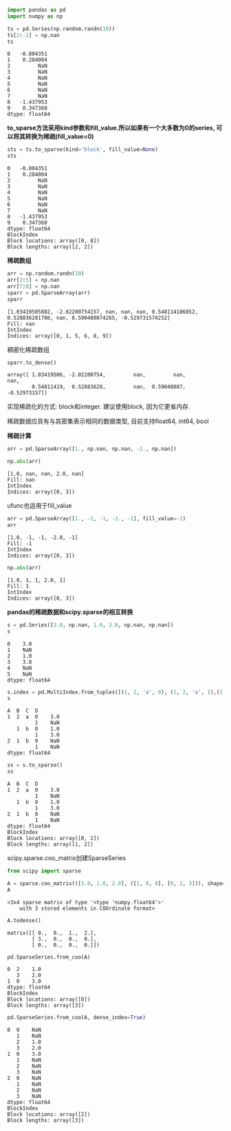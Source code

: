 

```python
import pandas as pd
import numpy as np
```


```python
ts = pd.Series(np.random.randn(10))
ts[2:-2] = np.nan
ts
```




    0   -0.804351
    1    0.284004
    2         NaN
    3         NaN
    4         NaN
    5         NaN
    6         NaN
    7         NaN
    8   -1.437953
    9    0.347360
    dtype: float64



**to_sparse方法采用kind参数和fill_value.所以如果有一个大多数为0的series, 可以将其转换为稀疏(fill_value=0)**


```python
sts = ts.to_sparse(kind='block', fill_value=None)
sts
```




    0   -0.804351
    1    0.284004
    2         NaN
    3         NaN
    4         NaN
    5         NaN
    6         NaN
    7         NaN
    8   -1.437953
    9    0.347360
    dtype: float64
    BlockIndex
    Block locations: array([0, 8])
    Block lengths: array([2, 2])



**稀疏数组**


```python
arr = np.random.randn(10)
arr[2:5] = np.nan
arr[7:8] = np.nan
sparr = pd.SparseArray(arr)
sparr
```




    [1.03419505882, -2.02200754157, nan, nan, nan, 0.548114186852, 0.528836281786, nan, 0.590480874265, -0.529731574252]
    Fill: nan
    IntIndex
    Indices: array([0, 1, 5, 6, 8, 9])



稠密化稀疏数组


```python
sparr.to_dense()
```




    array([ 1.03419506, -2.02200754,         nan,         nan,         nan,
            0.54811419,  0.52883628,         nan,  0.59048087, -0.52973157])




实现稀疏化的方式: block和integer. 建议使用block, 因为它更省内存.

稀疏数据应具有与其密集表示相同的数据类型, 目前支持float64, int64, bool


**稀疏计算**


```python
arr = pd.SparseArray([1., np.nan, np.nan, -2., np.nan])
```


```python
np.abs(arr)
```




    [1.0, nan, nan, 2.0, nan]
    Fill: nan
    IntIndex
    Indices: array([0, 3])



ufunc也适用于fill_value


```python
arr = pd.SparseArray([1., -1, -1, -2., -1], fill_value=-1)
arr
```




    [1.0, -1, -1, -2.0, -1]
    Fill: -1
    IntIndex
    Indices: array([0, 3])




```python
np.abs(arr)
```




    [1.0, 1, 1, 2.0, 1]
    Fill: 1
    IntIndex
    Indices: array([0, 3])



**pandas的稀疏数据和scipy.sparse的相互转换**


```python
s = pd.Series([3.0, np.nan, 1.0, 3.0, np.nan, np.nan])
s
```




    0    3.0
    1    NaN
    2    1.0
    3    3.0
    4    NaN
    5    NaN
    dtype: float64




```python
s.index = pd.MultiIndex.from_tuples([(1, 2, 'a', 0), (1, 2, 'a', 1),(1, 1, 'b', 0), (1, 1, 'b', 1),(2, 1, 'b', 0), (2, 1, 'b', 1)], names=['A', 'B', 'C', 'D'])
s
```




    A  B  C  D
    1  2  a  0    3.0
             1    NaN
       1  b  0    1.0
             1    3.0
    2  1  b  0    NaN
             1    NaN
    dtype: float64




```python
ss = s.to_sparse()
ss
```




    A  B  C  D
    1  2  a  0    3.0
             1    NaN
       1  b  0    1.0
             1    3.0
    2  1  b  0    NaN
             1    NaN
    dtype: float64
    BlockIndex
    Block locations: array([0, 2])
    Block lengths: array([1, 2])



scipy.sparse.coo_matrix创建SparseSeries


```python
from scipy import sparse
```


```python
A = sparse.coo_matrix(([3.0, 1.0, 2.0], ([1, 0, 0], [0, 2, 3])), shape=(3, 4))
A
```




    <3x4 sparse matrix of type '<type 'numpy.float64'>'
    	with 3 stored elements in COOrdinate format>




```python
A.todense()
```




    matrix([[ 0.,  0.,  1.,  2.],
            [ 3.,  0.,  0.,  0.],
            [ 0.,  0.,  0.,  0.]])




```python
pd.SparseSeries.from_coo(A)
```




    0  2    1.0
       3    2.0
    1  0    3.0
    dtype: float64
    BlockIndex
    Block locations: array([0])
    Block lengths: array([3])




```python
pd.SparseSeries.from_coo(A, dense_index=True)
```




    0  0    NaN
       1    NaN
       2    1.0
       3    2.0
    1  0    3.0
       1    NaN
       2    NaN
       3    NaN
    2  0    NaN
       1    NaN
       2    NaN
       3    NaN
    dtype: float64
    BlockIndex
    Block locations: array([2])
    Block lengths: array([3])
